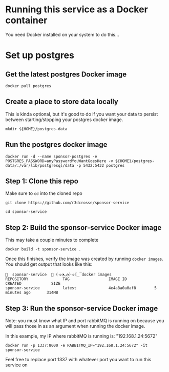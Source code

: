 # Running this service as a Docker container

You need Docker installed on your system to do this...

# Set up postgres
## Get the latest postgres Docker image
```
docker pull postgres
```
## Create a place to store data locally
This is kinda optional, but it's good to do if you want your data to
persist between starting/stopping your postgres docker image.
```
mkdir ${HOME}/postgres-data
```

## Run the postgres docker image
```
docker run -d --name sponsor-postgres -e POSTGRES_PASSWORD=anyPasswordYouWantGoesHere -v ${HOME}/postgres-data/:/var/lib/postgresql/data -p 5432:5432 postgres
```

## Step 1: Clone this repo
Make sure to `cd` into the cloned repo
```
git clone https://github.com/r3dcrosse/sponsor-service

cd sponsor-service
```

## Step 2: Build the sponsor-service Docker image
This may take a couple minutes to complete
```
docker build -t sponsor-service .
```
Once this finishes, verify the image was created by running `docker images`. You should get output
that looks like this:
```
🌈  sponsor-service  🚀 (っ◔◡◔)っ[̲̅ docker images
REPOSITORY               TAG                 IMAGE ID            CREATED             SIZE
sponsor-service          latest              4e4a8a0a0af8        5 minutes ago       314MB
```

## Step 3: Run the sponsor-service Docker image
Note: you must know what IP and port rabbitMQ is running on because you
will pass those in as an argument when running the docker image.

In this example, my IP where rabbitMQ is running is: "192.168.1.24:5672"
```
docker run -p 1337:8000 -e RABBITMQ_IP="192.168.1.24:5672" -it sponsor-service
```
Feel free to replace port 1337 with whatever port you want to run this service on